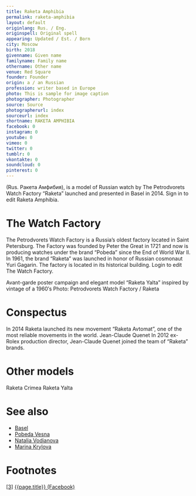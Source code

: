 ```yaml
---
title: Raketa Amphibia
permalink: raketa-amphibia
layout: default
originlang: Rus. / Eng.
originspell: Original spell
appearing: Updated / Est. / Born
city: Moscow
birth: 2018
givenname: Given name
familyname: Family name
othername: Other name
venue: Red Square
founder: Founder
origin: a / an Russian
profession: writer based in Europe
photo: This is sample for image caption
photographer: Photographer
source: Source
photographerurl: index
sourceurl: index
shortname: RAKETA AMPHIBIA
facebook: 0
instagram: 0
youtube: 0
vimeo: 0
twitter: 0
tumblr: 0
vkontakte: 0
soundcloud: 0
pinterest: 0
---
```



(Rus. Ракета Амфибия), is a model of Russian watch by The Petrodvorets Watch Factory “Raketa” launched and presented in Basel in 2014. Sign in to edit Raketa Amphibia.

# The Watch Factory

The Petrodvorets Watch Factory is a Russia’s oldest factory located in Saint Petersburg.  The Factory was founded by Peter the Great in 1721 and now is producing watches under the brand “Pobeda” since the End of World War II. In 1961, the brand “Raketa” was launched in honor of Russian cosmonaut Yuri Gagarin. The factory is located in its historical building. Login to edit The Watch Factory.

Avant-garde poster campaign and elegant model “Raketa Yalta” inspired by vintage of a 1960′s
Photo: Petrodvorets Watch Factory / Raketa


# Conspectus

In 2014 Raketa launched its new movement “Raketa Avtomat”, one of the most reliable movements in the world.
Jean-Claude Quenet
In 2012 ex-Rolex production director, Jean-Claude Quenet joined the team of “Raketa” brands.


# Other models
Raketa Crimea
Raketa Yalta



# See also

+ [Basel](index)
+ [Pobeda Vesna](index)
+ [Natalia Vodianova](index)
+ [Marina Krylova](index)

# Footnotes

[[3]](#a3) <span id="f3"></span> [{{page.title}} (Facebook)](index)
